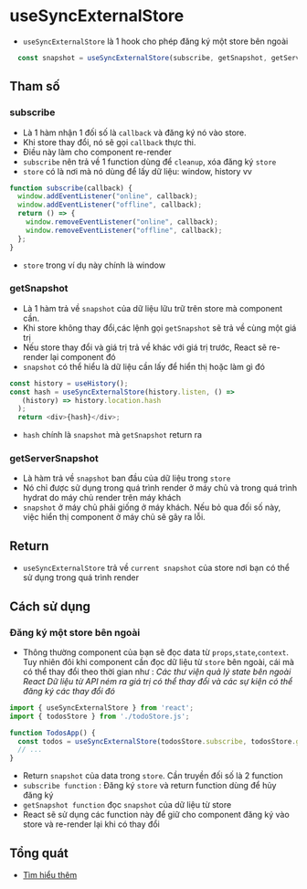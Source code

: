 # useSyncExternalStore
- `useSyncExternalStore` là 1 hook cho phép đăng ký một store bên ngoài
```js
  const snapshot = useSyncExternalStore(subscribe, getSnapshot, getServerSnapshot?)
```
## Tham số
### subscribe
- Là 1 hàm nhận 1 đối số là `callback` và đăng ký nó vào store.
- Khi store thay đổi, nó sẽ gọi `callback` thực thi.
- Điều này làm cho component re-render
- `subscribe` nên trả về 1 function dùng để `cleanup`, xóa đăng ký `store`
- `store` có là nơi mà nó dùng để lấy dữ liệu: window, history vv
```js
function subscribe(callback) {
  window.addEventListener("online", callback);
  window.addEventListener("offline", callback);
  return () => {
    window.removeEventListener("online", callback);
    window.removeEventListener("offline", callback);
  };
}
```
- `store` trong ví dụ này chính là window
### getSnapshot
- Là 1 hàm trả về `snapshot` của dữ liệu lữu trữ trên store mà component cần.
- Khi store không thay đổi,các lệnh gọi `getSnapshot` sẽ trả về cùng một giá trị
- Nếu store thay đổi và giá trị trả về khác với giá trị trước, React sẽ re-render lại component đó
- `snapshot` có thể hiểu là dữ liệu cần lấy để hiển thị hoặc làm gì đó
```js
const history = useHistory();
const hash = useSyncExternalStore(history.listen, () =>
   (history) => history.location.hash
  );
  return <div>{hash}</div>;
```
- `hash` chính là `snapshot` mà `getSnapshot` return ra
### getServerSnapshot
- Là hàm trả về `snapshot` ban đầu của dữ liệu trong `store`
- Nó chỉ được sử dụng trong quá trình render ở máy chủ và trong quá trình hydrat do máy chủ render trên máy khách
- `snapshot` ở máy chủ phải giống ở máy khách. Nếu bỏ qua đối số này, việc hiển thị component ở máy chủ sẽ gây ra lỗi.
## Return
- `useSyncExternalStore` trả về `current snapshot` của store nơi bạn có thể sử dụng trong quá trình render
## Cách sử dụng
### Đăng ký một store bên ngoài
- Thông thường component của bạn sẽ đọc data từ `props`,`state`,`context`. Tuy nhiên đôi khi component cần đọc dữ liệu từ `store` bên ngoài, cái mà có thể thay đổi theo thời gian như : 
*Các thư viện quả lý state bên ngoài React*
*Dữ liệu từ API ném ra giá trị có thể thay đổi và các sự kiện có thể đăng ký các thay đổi đó*
```js
import { useSyncExternalStore } from 'react';
import { todosStore } from './todoStore.js';

function TodosApp() {
  const todos = useSyncExternalStore(todosStore.subscribe, todosStore.getSnapshot);
  // ...
}
```
- Return `snapshot` của data trong `store`. Cần truyền đối số là 2 function 
- `subscribe function` : Đăng ký `store` và return function dùng để hủy đăng ký
- `getSnapshot function` đọc `snapshot` của dữ liệu từ store
- React sẽ sử dụng các function này để giữ cho component đăng ký vào store và re-render lại khi có thay đổi
## Tổng quát
- [Tìm hiểu thêm](https://thisweekinreact.com/articles/useSyncExternalStore-the-underrated-react-api)